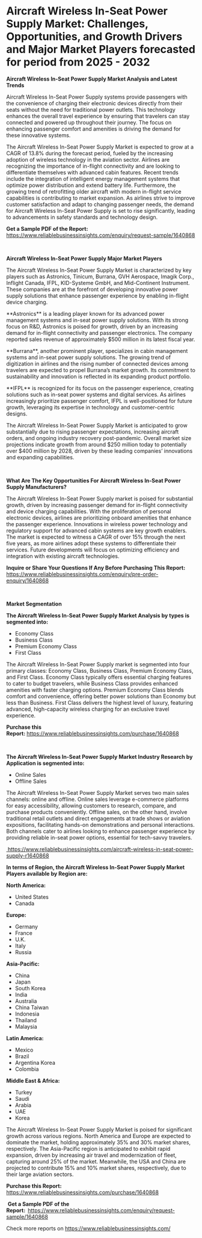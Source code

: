 <p><h1>Aircraft Wireless In-Seat Power Supply Market: Challenges, Opportunities, and Growth Drivers and Major Market Players forecasted for period from 2025 - 2032</h1></p><p><strong>Aircraft Wireless In-Seat Power Supply Market Analysis and Latest Trends</strong></p>
<p><p>Aircraft Wireless In-Seat Power Supply systems provide passengers with the convenience of charging their electronic devices directly from their seats without the need for traditional power outlets. This technology enhances the overall travel experience by ensuring that travelers can stay connected and powered up throughout their journey. The focus on enhancing passenger comfort and amenities is driving the demand for these innovative systems.</p><p>The Aircraft Wireless In-Seat Power Supply Market is expected to grow at a CAGR of 13.8% during the forecast period, fueled by the increasing adoption of wireless technology in the aviation sector. Airlines are recognizing the importance of in-flight connectivity and are looking to differentiate themselves with advanced cabin features. Recent trends include the integration of intelligent energy management systems that optimize power distribution and extend battery life. Furthermore, the growing trend of retrofitting older aircraft with modern in-flight service capabilities is contributing to market expansion. As airlines strive to improve customer satisfaction and adapt to changing passenger needs, the demand for Aircraft Wireless In-Seat Power Supply is set to rise significantly, leading to advancements in safety standards and technology design.</p></p>
<p><strong>Get a Sample PDF of the Report:&nbsp;</strong> <a href="https://www.reliablebusinessinsights.com/enquiry/request-sample/1640868?utm_campaign=3298&utm_medium=2&utm_source=Github&utm_content=ia&utm_term=07042025&utm_id=aircraft-wireless-in-seat-power-supply">https://www.reliablebusinessinsights.com/enquiry/request-sample/1640868</a></p>
<p>&nbsp;</p>
<p><strong>Aircraft Wireless In-Seat Power Supply Major Market Players</strong></p>
<p><p>The Aircraft Wireless In-Seat Power Supply Market is characterized by key players such as Astronics, Tinicum, Burrana, GVH Aerospace, Imagik Corp., Inflight Canada, IFPL, KID-Systeme GmbH, and Mid-Continent Instrument. These companies are at the forefront of developing innovative power supply solutions that enhance passenger experience by enabling in-flight device charging.</p><p>**Astronics** is a leading player known for its advanced power management systems and in-seat power supply solutions. With its strong focus on R&D, Astronics is poised for growth, driven by an increasing demand for in-flight connectivity and passenger electronics. The company reported sales revenue of approximately $500 million in its latest fiscal year.</p><p>**Burrana**, another prominent player, specializes in cabin management systems and in-seat power supply solutions. The growing trend of digitization in airlines and the rising number of connected devices among travelers are expected to propel Burrana’s market growth. Its commitment to sustainability and innovation is reflected in its expanding product portfolio.</p><p>**IFPL** is recognized for its focus on the passenger experience, creating solutions such as in-seat power systems and digital services. As airlines increasingly prioritize passenger comfort, IFPL is well-positioned for future growth, leveraging its expertise in technology and customer-centric designs.</p><p>The Aircraft Wireless In-Seat Power Supply Market is anticipated to grow substantially due to rising passenger expectations, increasing aircraft orders, and ongoing industry recovery post-pandemic. Overall market size projections indicate growth from around $250 million today to potentially over $400 million by 2028, driven by these leading companies’ innovations and expanding capabilities.</p></p>
<p>&nbsp;</p>
<p><strong>What Are The Key Opportunities For Aircraft Wireless In-Seat Power Supply Manufacturers?</strong></p>
<p><p>The Aircraft Wireless In-Seat Power Supply market is poised for substantial growth, driven by increasing passenger demand for in-flight connectivity and device charging capabilities. With the proliferation of personal electronic devices, airlines are prioritizing onboard amenities that enhance the passenger experience. Innovations in wireless power technology and regulatory support for advanced cabin systems are key growth enablers. The market is expected to witness a CAGR of over 15% through the next five years, as more airlines adopt these systems to differentiate their services. Future developments will focus on optimizing efficiency and integration with existing aircraft technologies.</p></p>
<p><strong>Inquire or Share Your Questions If Any Before Purchasing This Report:</strong> <a href="https://www.reliablebusinessinsights.com/enquiry/pre-order-enquiry/1640868?utm_campaign=3298&utm_medium=2&utm_source=Github&utm_content=ia&utm_term=07042025&utm_id=aircraft-wireless-in-seat-power-supply">https://www.reliablebusinessinsights.com/enquiry/pre-order-enquiry/1640868</a></p>
<p>&nbsp;</p>
<p><strong>Market Segmentation</strong></p>
<p><strong>The Aircraft Wireless In-Seat Power Supply Market Analysis by types is segmented into:</strong></p>
<p><ul><li>Economy Class</li><li>Business Class</li><li>Premium Economy Class</li><li>First Class</li></ul></p>
<p><p>The Aircraft Wireless In-Seat Power Supply market is segmented into four primary classes: Economy Class, Business Class, Premium Economy Class, and First Class. Economy Class typically offers essential charging features to cater to budget travelers, while Business Class provides enhanced amenities with faster charging options. Premium Economy Class blends comfort and convenience, offering better power solutions than Economy but less than Business. First Class delivers the highest level of luxury, featuring advanced, high-capacity wireless charging for an exclusive travel experience.</p></p>
<p><strong>Purchase this Report:&nbsp;</strong><a href="https://www.reliablebusinessinsights.com/purchase/1640868?utm_campaign=3298&utm_medium=2&utm_source=Github&utm_content=ia&utm_term=07042025&utm_id=aircraft-wireless-in-seat-power-supply">https://www.reliablebusinessinsights.com/purchase/1640868</a></p>
<p>&nbsp;</p>
<p><strong>The Aircraft Wireless In-Seat Power Supply Market Industry Research by Application is segmented into:</strong></p>
<p><ul><li>Online Sales</li><li>Offline Sales</li></ul></p>
<p><p>The Aircraft Wireless In-Seat Power Supply Market serves two main sales channels: online and offline. Online sales leverage e-commerce platforms for easy accessibility, allowing customers to research, compare, and purchase products conveniently. Offline sales, on the other hand, involve traditional retail outlets and direct engagements at trade shows or aviation expositions, facilitating hands-on demonstrations and personal interactions. Both channels cater to airlines looking to enhance passenger experience by providing reliable in-seat power options, essential for tech-savvy travelers.</p></p>
<p><a href="https://www.reliablebusinessinsights.com/aircraft-wireless-in-seat-power-supply-r1640868?utm_campaign=3298&utm_medium=2&utm_source=Github&utm_content=ia&utm_term=07042025&utm_id=aircraft-wireless-in-seat-power-supply">&nbsp;https://www.reliablebusinessinsights.com/aircraft-wireless-in-seat-power-supply-r1640868</a></p>
<p><strong>In terms of Region, the Aircraft Wireless In-Seat Power Supply Market Players available by Region are:</strong></p>
<p>
    <p> <strong> North America: </strong>
        <ul>
            <li>United States</li>
            <li>Canada</li>
        </ul>
        </p> 
    <p> <strong> Europe: </strong>
        <ul>
            <li>Germany</li>
            <li>France</li>
            <li>U.K.</li>
            <li>Italy</li>
            <li>Russia</li>
        </ul>
        </p> 
    <p> <strong> Asia-Pacific: </strong>
        <ul>
            <li>China</li>
            <li>Japan</li>
            <li>South Korea</li>
            <li>India</li>
            <li>Australia</li>
            <li>China Taiwan</li>
            <li>Indonesia</li>
            <li>Thailand</li>
            <li>Malaysia</li>
        </ul>
        </p> 
    <p> <strong> Latin America: </strong>
        <ul>
            <li>Mexico</li>
            <li>Brazil</li>
            <li>Argentina Korea</li>
            <li>Colombia</li>
        </ul>
        </p> 
    <p> <strong> Middle East & Africa: </strong>
        <ul>
            <li>Turkey</li>
            <li>Saudi</li>
            <li>Arabia</li>
            <li>UAE</li>
            <li>Korea</li>
        </ul>
    </p>
    </p>
<p><p>The Aircraft Wireless In-Seat Power Supply Market is poised for significant growth across various regions. North America and Europe are expected to dominate the market, holding approximately 35% and 30% market shares, respectively. The Asia-Pacific region is anticipated to exhibit rapid expansion, driven by increasing air travel and modernization of fleet, capturing around 25% of the market. Meanwhile, the USA and China are projected to contribute 15% and 10% market shares, respectively, due to their large aviation sectors.</p></p>
<p><strong>Purchase this Report: </strong><a href="https://www.reliablebusinessinsights.com/purchase/1640868?utm_campaign=3298&utm_medium=2&utm_source=Github&utm_content=ia&utm_term=07042025&utm_id=aircraft-wireless-in-seat-power-supply">https://www.reliablebusinessinsights.com/purchase/1640868</a></p>
<p>&nbsp;<strong>Get a Sample PDF of the Report:&nbsp;&nbsp;</strong><a href="https://www.reliablebusinessinsights.com/enquiry/request-sample/1640868?utm_campaign=3298&utm_medium=2&utm_source=Github&utm_content=ia&utm_term=07042025&utm_id=aircraft-wireless-in-seat-power-supply">https://www.reliablebusinessinsights.com/enquiry/request-sample/1640868</a></p>
<p><strong></strong></p>
<p>Check more reports on <a href="https://www.reliablebusinessinsights.com/?utm_campaign=3298&utm_medium=2&utm_source=Github&utm_content=ia&utm_term=07042025&utm_id=aircraft-wireless-in-seat-power-supply">https://www.reliablebusinessinsights.com/</a></p>
